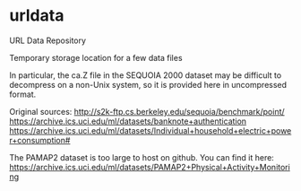 # urldata
URL Data Repository

Temporary storage location for a few data files

In particular, the ca.Z file in the SEQUOIA 2000 dataset may be difficult to decompress on a non-Unix system, so it is provided here in uncompressed format.

Original sources:
http://s2k-ftp.cs.berkeley.edu/sequoia/benchmark/point/
https://archive.ics.uci.edu/ml/datasets/banknote+authentication
https://archive.ics.uci.edu/ml/datasets/Individual+household+electric+power+consumption#

The PAMAP2 dataset is too large to host on github. You can find it here:
https://archive.ics.uci.edu/ml/datasets/PAMAP2+Physical+Activity+Monitoring

